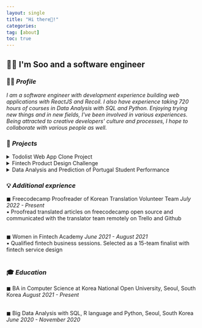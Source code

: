 ```yaml
---
layout: single
title: "Hi there👋!"
categories:
tag: [about]
toc: true
---
```


## 👩‍💻 I'm Soo and a software engineer

### 🙋‍♀️ _Profile_

<i>I am a software engineer with development experience building web applications with ReactJS and Recoil. I also have experience taking 720 hours of courses in Data Analysis with SQL and Python. Enjoying trying new things and in new fields, I've been involved in various experiences. Being attracted to creative developers' culture and processes, I hope to collaborate with various people as well.</i>

### 🚀 _Projects_

<details>
      <summary>Todolist Web App Clone Project</summary> 
      <i>December 2021 - Present</i> <br>
      <br>
      <i>▪ Developed front-end user experience using React JS, Recoil, Material UI, and REST APIs<br>
      ▪ Built app with React and while managing State through Asynchronous Recoil Atom<br>
      ▪ Analyzed the target application's structure to clone<br></i> <br>
      <img src="../images/2022-07-27-first/todoclone.gif"> <br>
      <br>
</details>
<details>
      <summary>Fintech Product Design Challenge</summary>
      <i>June 2021 - August 2021</i> <br>
      <br>
      <i>▪ Designed an idea, showing investment information and its correlation between social network service analysis and stock price<br>
      ▪ Conducted interviews and carried out paper research on 100 target users<br>
      ▪ Selected as a 15-team finalist and won $1,000 budget for the service idea<br></i> <br>
      <img src="../images/2022-07-27-first/Untitled (1).png"> <br>
      <br>
</details>
<details>
      <summary>Data Analysis and Prediction of Portugal Student Performance</summary>
      <i>October 2021 - November 2021</i> <br>
      <br>
      <i>▪ Analyzed the main variables that affect students' grades to identify better variable combinations<br>
      ▪ Used machine learning with Random Forest Model of scikit-learn in Python<br>
      ▪ Searched related research and papers to analyze given data set<br></i> <br>
      <br>
</details>

### 💡 _Additional exprience_

◼ Freecodecamp Proofreader of Korean Translation Volunteer Team
_July 2022 - Present_ <br>
▪ Proofread translated articles on freecodecamp open source and communicated with the translator team remotely on Trello and Github<br>
<br>

◼ Women in Fintech Academy
_June 2021 - August 2021_ <br>
▪ Qualified fintech business sessions. Selected as a 15-team finalist with fintech service design<br>
<br>

### 🎓 _Education_

◼ BA in Computer Science at Korea National Open University, Seoul, South Korea
_August 2021 - Present_ <br>
<br>

◼ Big Data Analysis with SQL, R language and Python, Seoul, South Korea
_June 2020 - November 2020_ <br>
<br>
<br>
